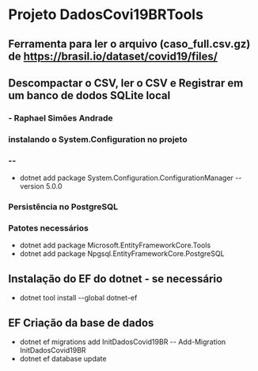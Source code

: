 # Projeto DadosCovi19BRTools
## Ferramenta para ler o arquivo (caso_full.csv.gz) de https://brasil.io/dataset/covid19/files/ 
## Descompactar o CSV, ler o CSV e Registrar em um banco de dodos SQLite local
### - Raphael Simões Andrade


### instalando o System.Configuration no projeto
### --
 - dotnet add package System.Configuration.ConfigurationManager --version 5.0.0

### Persistência no PostgreSQL
### Patotes necessários
- dotnet add package Microsoft.EntityFrameworkCore.Tools
- dotnet add package Npgsql.EntityFrameworkCore.PostgreSQL 

## Instalação do EF do dotnet - se necessário
- dotnet tool install --global dotnet-ef

## EF Criação da base de dados
- dotnet ef migrations add InitDadosCovid19BR
-- Add-Migration InitDadosCovid19BR
- dotnet ef database update


